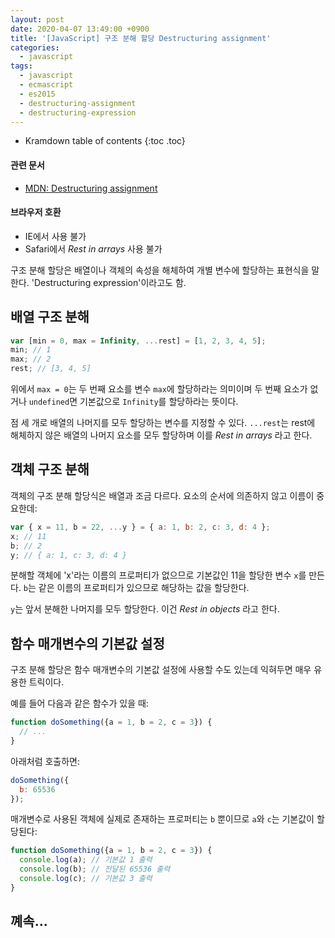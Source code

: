 ```yaml
---
layout: post
date: 2020-04-07 13:49:00 +0900
title: '[JavaScript] 구조 분해 할당 Destructuring assignment'
categories:
  - javascript
tags:
  - javascript
  - ecmascript
  - es2015
  - destructuring-assignment
  - destructuring-expression
---
```


* Kramdown table of contents
{:toc .toc}

#### 관련 문서

- [MDN: Destructuring assignment](https://developer.mozilla.org/ko/docs/Web/JavaScript/Reference/Operators/Destructuring_assignment)

#### 브라우저 호환

- IE에서 사용 불가
- Safari에서 _Rest in arrays_ 사용 불가

구조 분해 할당은 배열이나 객체의 속성을 해체하여 개별 변수에 할당하는 표현식을 말한다. 'Destructuring expression'이라고도 함.

## 배열 구조 분해

```js
var [min = 0, max = Infinity, ...rest] = [1, 2, 3, 4, 5];
min; // 1
max; // 2
rest; // [3, 4, 5]
```

위에서 `max = 0`는 두 번째 요소를 변수 `max`에 할당하라는 의미이며 두 번째 요소가 없거나 `undefined`면 기본값으로 `Infinity`를 할당하라는 뜻이다.

점 세 개로 배열의 나머지를 모두 할당하는 변수를 지정할 수 있다. `...rest`는 rest에 해체하지 않은 배열의 나머지 요소를 모두 할당하며 이를 _Rest in arrays_ 라고 한다.

## 객체 구조 분해

객체의 구조 분해 할당식은 배열과 조금 다르다. 요소의 순서에 의존하지 않고 이름이 중요한데:

```js
var { x = 11, b = 22, ...y } = { a: 1, b: 2, c: 3, d: 4 };
x; // 11
b; // 2
y; // { a: 1, c: 3, d: 4 }
```

분해할 객체에 'x'라는 이름의 프로퍼티가 없으므로 기본값인 11을 할당한 변수 `x`를 만든다. `b`는 같은 이름의 프로퍼티가 있으므로 해당하는 값을 할당한다.

`y`는 앞서 분해한 나머지를 모두 할당한다. 이건 _Rest in objects_ 라고 한다.

## 함수 매개변수의 기본값 설정

구조 분해 할당은 함수 매개변수의 기본값 설정에 사용할 수도 있는데 익혀두면 매우 유용한 트릭이다.

예를 들어 다음과 같은 함수가 있을 때:

```js
function doSomething({a = 1, b = 2, c = 3}) {
  // ...
}
```

아래처럼 호출하면:

```js
doSomething({
  b: 65536
});
```

매개변수로 사용된 객체에 실제로 존재하는 프로퍼티는 `b` 뿐이므로 `a`와 `c`는 기본값이 할당된다:

```js
function doSomething({a = 1, b = 2, c = 3}) {
  console.log(a); // 기본값 1 출력
  console.log(b); // 전달된 65536 출력
  console.log(c); // 기본값 3 출력
}
```

## 꼐속...

